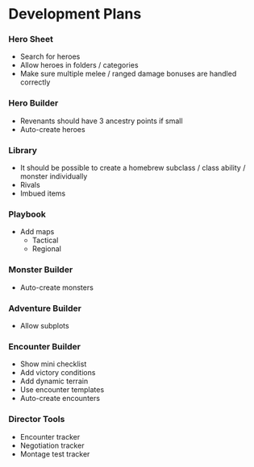 # Development Plans

### Hero Sheet

* Search for heroes
* Allow heroes in folders / categories
* Make sure multiple melee / ranged damage bonuses are handled correctly

### Hero Builder

* Revenants should have 3 ancestry points if small
* Auto-create heroes

### Library

* It should be possible to create a homebrew subclass / class ability / monster individually
* Rivals
* Imbued items

### Playbook

* Add maps
  * Tactical
  * Regional

### Monster Builder

* Auto-create monsters

### Adventure Builder

* Allow subplots

### Encounter Builder

* Show mini checklist
* Add victory conditions
* Add dynamic terrain
* Use encounter templates
* Auto-create encounters

### Director Tools

* Encounter tracker
* Negotiation tracker
* Montage test tracker
